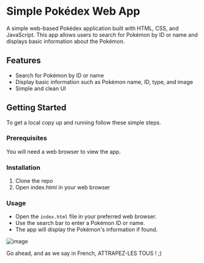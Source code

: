 # Simple Pokédex Web App

A simple web-based Pokédex application built with HTML, CSS, and JavaScript. This app allows users to search for Pokémon by ID or name and displays basic information about the Pokémon.

## Features

- Search for Pokémon by ID or name
- Display basic information such as Pokémon name, ID, type, and image
- Simple and clean UI

## Getting Started

To get a local copy up and running follow these simple steps.

### Prerequisites

You will need a web browser to view the app.

### Installation

1. Clone the repo
2. Open index.html in your web browser

### Usage
- Open the `index.html` file in your preferred web browser.
- Use the search bar to enter a Pokémon ID or name.
- The app will display the Pokémon's information if found.

![image](https://github.com/aurelatioukpe/my-pokedex/assets/146479577/0a265679-93d4-42ed-aed1-bff821ee6b5f)

Go ahead, and as we say in French, ATTRAPEZ-LES TOUS ! ;)
